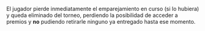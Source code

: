 El jugador pierde inmediatamente el emparejamiento en curso (si lo hubiera) y queda eliminado del torneo, perdiendo la posibilidad de acceder a premios y **no** pudiendo retirarle ninguno ya entregado hasta ese momento.